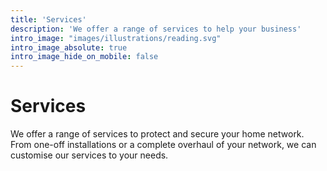 ```yaml
---
title: 'Services'
description: 'We offer a range of services to help your business'
intro_image: "images/illustrations/reading.svg"
intro_image_absolute: true
intro_image_hide_on_mobile: false
---
```


# Services

We offer a range of services to protect and secure your home network. From one-off installations or a complete overhaul of your network, we can customise our services to your needs.
